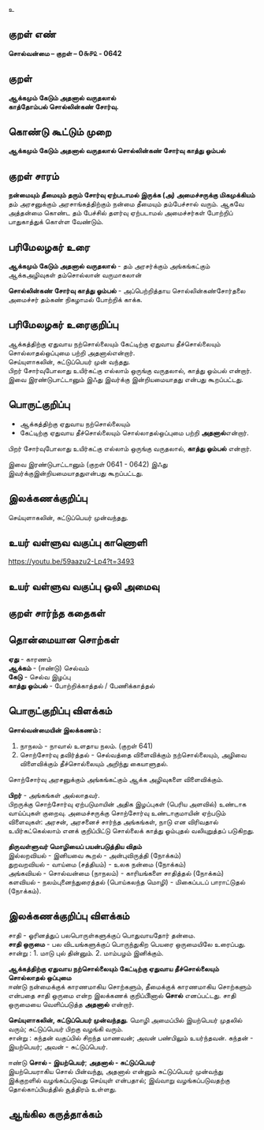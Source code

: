 உ

## குறள் எண் 

**சொல்வன்மை – குறள் – 0௬௪௨ - 0642**  

## குறள் 

**ஆக்கமும் கேடும் அதனால் வருதலால்  
காத்தோம்பல் சொல்லின்கண் சோர்வு.**  

## கொண்டு கூட்டும் முறை

**ஆக்கமும் கேடும் அதனால் வருதலால் சொல்லின்கண் சோர்வு காத்து ஓம்பல்**

## குறள் சாரம் 

**நன்மையும் தீமையும் தரும் சோர்வு ஏற்படாமல் இருக்க (அ) அமைச்சருக்கு மிகமுக்கியம்**  
தம் அரசனுக்கும் அரசாங்கத்திற்கும் நன்மை தீமையும் தம்பேச்சால் வரும். ஆகவே அத்தன்மை கொண்ட தம் பேச்சில் தளர்வு ஏற்படாமல் அமைச்சர்கள் போற்றிப் பாதுகாத்துக் கொள்ள வேண்டும்.  

## பரிமேலழகர் உரை

**ஆக்கமும் கேடும் அதனால் வருதலால்** - தம் அரசர்க்கும் அங்கங்கட்கும் ஆக்கஅழிவுகள் தம்சொல்லான் வருமாகலான்  

**சொல்லின்கண் சோர்வு காத்து ஓம்பல்** - அப்பெற்றித்தாய சொல்லின்கண்சோர்தலை அமைச்சர் தம்கண் நிகழாமல் போற்றிக் காக்க. 

## பரிமேலழகர் உரைகுறிப்பு   

ஆக்கத்திற்கு ஏதுவாய நற்சொல்லையும் கேட்டிற்கு ஏதுவாய தீச்சொல்லையும் சொல்லாதல்ஒப்புமை பற்றி அதனால்என்றார்.  
செய்யுளாகலின், சுட்டுப்பெயர் முன் வந்தது.  
பிறர் சோர்வுபோலாது உயிர்கட்கு எல்லாம் ஒருங்கு வருதலால், காத்து ஓம்பல் என்றார்.  
இவை இரண்டுபாட்டானும் இஃது இவர்க்கு இன்றியமையாதது என்பது கூறப்பட்டது.    

## பொருட்குறிப்பு 

* ஆக்கத்திற்கு ஏதுவாய நற்சொல்லையும்  
* கேட்டிற்கு ஏதுவாய தீச்சொல்லையும் சொல்லாதல்ஒப்புமை பற்றி **அதனால்**என்றார்.  
  
பிறர் சோர்வுபோலாது உயிர்கட்கு எல்லாம் ஒருங்கு வருதலால், **காத்து ஓம்பல்** என்றார்.  

இவை இரண்டுபாட்டானும் (குறள் 0641 - 0642) இஃது இவர்க்குஇன்றியமையாததுஎன்பது கூறப்பட்டது.      

## இலக்கணக்குறிப்பு  

செய்யுளாகலின், சுட்டுப்பெயர் முன்வந்தது.

## உயர் வள்ளுவ வகுப்பு காணொளி

https://youtu.be/59aazu2-Lp4?t=3493 

## உயர் வள்ளுவ வகுப்பு ஒலி அமைவு 

 
## குறள் சார்ந்த கதைகள் 

## தொன்மையான சொற்கள்

**ஏது** - காரணம்  
**ஆக்கம்** - (ஈண்டு) செல்வம்  
**கேடு** - செல்வ இழப்பு  
**காத்து ஓம்பல்** - போற்றிக்காத்தல் / பேணிக்காத்தல்  

## பொருட்குறிப்பு விளக்கம்

**சொல்வன்மையின் இலக்கணம் :** 
1. நாநலம் - நாவால் உளதாய நலம். (குறள் 641)  
2. சொற்சோர்வு தவிர்த்தல் - செல்வத்தை விளைவிக்கும் நற்சொல்லையும், அழிவை விளைவிக்கும் தீச்சொல்லையும் அறிந்து கையாளுதல்.  

சொற்சோர்வு அரசனுக்கும் அங்கங்கட்கும் ஆக்க அழிவுகளை விளைவிக்கும். 

**பிறர்** - அங்கங்கள் அல்லாதவர்.  
பிறருக்கு சொற்சோர்வு ஏற்படுமாயின் அதிக இழப்புகள் (பெரிய அளவில்) உண்டாக வாய்ப்புகள் குறைவு. அமைச்சருக்கு சொற்சோர்வு உண்டாகுமாயின் ஏற்படும் விளைவுகள்: அரசன், அரசனைச் சார்ந்த அங்கங்கள், நாடு என விரிவதால் உயிர்கட்கெல்லாம் எனக் குறிப்பிட்டு சொல்லைக் காத்து ஓம்புதல் வலியுறுத்தப் படுகிறது.  

**திருவள்ளுவர் மொழியைப் பயன்படுத்திய விதம்**  
இல்லறவியல் - இனியவை கூறல் - அன்புவிருத்தி (நோக்கம்)  
துறவறவியல் - வாய்மை (சத்தியம்) - உலக நன்மை (நோக்கம்)  
அங்கவியல் - சொல்வன்மை (நாநலம்) - காரியங்களை சாதித்தல் (நோக்கம்)  
களவியல் - நலம்புனைந்துரைத்தல் (பொய்கலந்த மொழி) - மிகைப்படப் பாராட்டுதல் (நோக்கம்).  

## இலக்கணக்குறிப்பு விளக்கம்

சாதி - ஓரினத்துப் பலபொருள்களுக்குப் பொதுவாயதோர் தன்மை.   
**சாதி ஒருமை** - பல விடயங்களுக்குப் பொருந்துகிற பெயரை ஒருமையிலே உரைப்பது. 
சான்று : 1. மாடு புல் தின்னும். 2. மாம்பழம் இனிக்கும்.  

**ஆக்கத்திற்கு ஏதுவாய நற்சொல்லையும் கேட்டிற்கு ஏதுவாய தீச்சொல்லையும் சொல்லாதல் ஒப்புமை**  
ஈண்டு நன்மைக்குக் காரணமாகிய சொற்களும், தீமைக்குக் காரணமாகிய சொற்களும் என்பதை சாதி ஒருமை என்ற இலக்கணக் குறிப்பிினால் **சொல்** எனப்பட்டது. சாதி ஒருமையை வெளிப்படுத்த **அதனால்** என்றார். 

**செய்யுளாகலின், சுட்டுப்பெயர் முன்வந்தது.**
மொழி அமைப்பில் இயற்பெயர் முதலில் வரும்; சுட்டுப்பெயர் பிறகு வழங்கி வரும்.  
சான்று : கந்தன் வகுப்பில் சிறந்த மாணவன்; அவன் பண்பிலும் உயர்ந்தவன். 
கந்தன் - இயற்பெயர்;  அவன் - சுட்டுப்பெயர்.

ஈண்டு **சொல் - இயற்பெயர்**;  **அதனால் - சுட்டுப்பெயர்**  
இயற்பெயராகிய சொல் பின்வந்து, அதனால் என்னும் சுட்டுப்பெயர் முன்வந்து இக்குறளில் வழங்கப்படுவது செய்யுள் என்பதால்; இவ்வாறு வழங்கப்படுவதற்கு தொல்காப்பியத்தில் சூத்திரம் உள்ளது.  

## ஆங்கில கருத்தாக்கம் 


